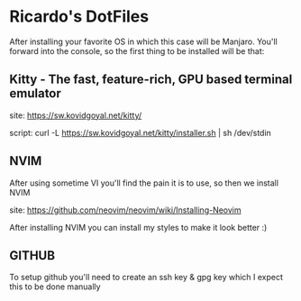 # Ricardo's DotFiles

After installing your favorite OS in which this case will be Manjaro.
You'll forward into the console, so the first thing to be installed
will be that:

## Kitty - The fast, feature-rich, GPU based terminal emulator

site: https://sw.kovidgoyal.net/kitty/

script: curl -L https://sw.kovidgoyal.net/kitty/installer.sh | sh /dev/stdin

## NVIM 

After using sometime VI you'll find the pain it is to use, so then we install NVIM

site: https://github.com/neovim/neovim/wiki/Installing-Neovim

After installing NVIM you can install my styles to make it look better :)

## GITHUB

To setup github you'll need to create an ssh key & gpg key which I expect this to be 
done manually
